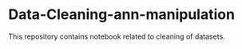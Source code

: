 # Data-Cleaning-ann-manipulation
This repository contains notebook related to cleaning of datasets.
